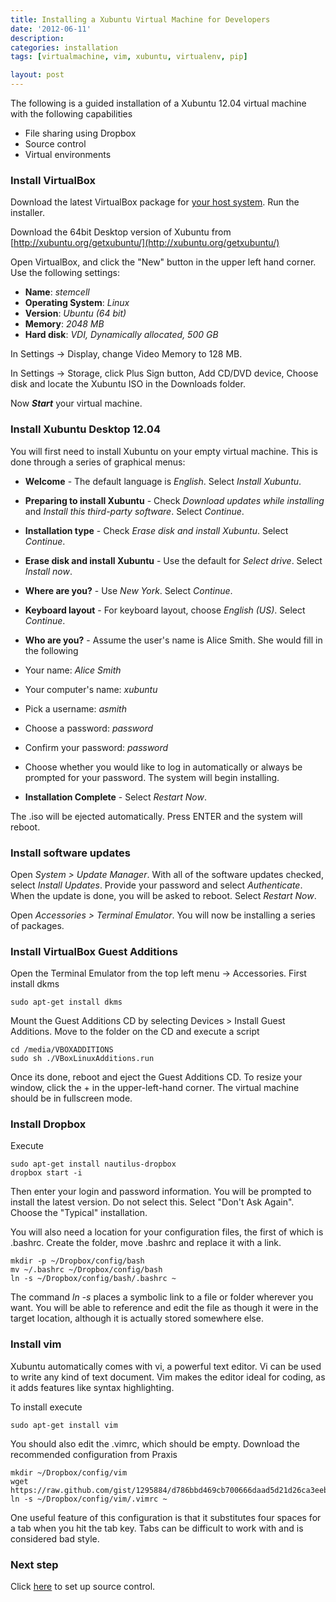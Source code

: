 ```yaml
---
title: Installing a Xubuntu Virtual Machine for Developers
date: '2012-06-11'
description:
categories: installation
tags: [virtualmachine, vim, xubuntu, virtualenv, pip]

layout: post
---
```


The following is a guided installation of a Xubuntu 12.04 virtual machine with the following capabilities

* File sharing using Dropbox
* Source control
* Virtual environments

### Install VirtualBox

Download the latest VirtualBox package for [your host system](https://www.virtualbox.org/wiki/Downloads). Run the installer.

Download the 64bit Desktop version of Xubuntu from [http://xubuntu.org/getxubuntu/](http://xubuntu.org/getxubuntu/)

Open VirtualBox, and click the "New" button in the upper left hand corner.
Use the following settings:

* **Name**: *stemcell*
* **Operating System**: *Linux*
* **Version**: *Ubuntu (64 bit)*
* **Memory**: *2048 MB*
* **Hard disk**: *VDI, Dynamically allocated, 500 GB*

In Settings -> Display, change Video Memory to 128 MB.

In Settings -> Storage, click Plus Sign button, Add CD/DVD device, Choose disk and locate the Xubuntu ISO in the Downloads folder.

Now ***Start*** your virtual machine.

### Install Xubuntu Desktop 12.04

You will first need to install Xubuntu on your empty virtual machine. This is done through a series of graphical menus:

* **Welcome** - The default language is *English*. Select *Install Xubuntu*.

* **Preparing to install Xubuntu** - Check *Download updates while installing* and *Install this third-party software*. Select *Continue*.

* **Installation type** - Check *Erase disk and install Xubuntu*. Select *Continue*.

* **Erase disk and install Xubuntu** - Use the default for *Select drive*. Select *Install now*.

* **Where are you?** - Use *New York*. Select *Continue*.

* **Keyboard layout** - For keyboard layout, choose *English (US)*. Select *Continue*.

* **Who are you?** - Assume the user's name is Alice Smith. She would fill in the following
 * Your name: *Alice Smith*
 * Your computer's name: *xubuntu*
 * Pick a username: *asmith*
 * Choose a password: *password*
 * Confirm your password: *password*
 * Choose whether you would like to log in automatically or always be prompted for your password. The system will begin installing.

* **Installation Complete** - Select *Restart Now*.

The .iso will be ejected automatically. Press ENTER and the system will reboot.

### Install software updates

Open *System > Update Manager*. With all of the software updates checked, select *Install Updates*. Provide your password 
and select *Authenticate*. When the update is done, you will be asked to reboot. Select *Restart Now*.

Open *Accessories > Terminal Emulator*. You will now be installing a series of packages.

### Install VirtualBox Guest Additions

Open the Terminal Emulator from the top left menu -> Accessories. First install dkms

    sudo apt-get install dkms

Mount the Guest Additions CD by selecting Devices > Install Guest Additions. Move to the folder on the CD and execute a script

    cd /media/VBOXADDITIONS
    sudo sh ./VBoxLinuxAdditions.run
    
Once its done, reboot and eject the Guest Additions CD. To resize your window, click the + in the upper-left-hand corner. The virtual machine should be in fullscreen mode.

### Install Dropbox

Execute

    sudo apt-get install nautilus-dropbox
    dropbox start -i

Then enter your login and password information. You will be prompted to install the latest version. Do not select this. Select "Don't Ask Again". Choose the "Typical" installation.

You will also need a location for your configuration files, the first of which is .bashrc. Create the folder, move .bashrc and replace it with a link.

    mkdir -p ~/Dropbox/config/bash
    mv ~/.bashrc ~/Dropbox/config/bash
    ln -s ~/Dropbox/config/bash/.bashrc ~
    
The command *ln -s* places a symbolic link to a file or folder wherever you want. You will be able to reference and edit the file as though it were in the target location, although it is actually stored somewhere else.

### Install vim

Xubuntu automatically comes with vi, a powerful text editor. Vi can be used to write any kind of text document. Vim makes the editor ideal for coding, as it adds features like syntax highlighting.

To install execute

    sudo apt-get install vim

You should also edit the .vimrc, which should be empty. Download the recommended configuration from Praxis

    mkdir ~/Dropbox/config/vim
    wget https://raw.github.com/gist/1295884/d786bbd469cb700666daad5d21d26ca3eeb9b6be/.vimrc
    ln -s ~/Dropbox/config/vim/.vimrc ~

One useful feature of this configuration is that it substitutes four spaces for a tab when you hit the tab key. Tabs can be difficult to work with and is considered bad style.

### Next step

Click [here](/installation/installing-version-control-software/) to set up source control.
